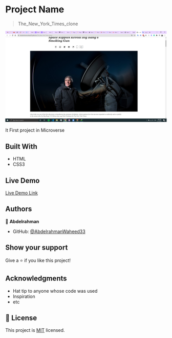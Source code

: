 

# Project Name

> The_New_York_Times_clone


![screenshot](./assets/images/screenshot.png)

It First project in Microverse

## Built With

- HTML
- CSS3

## Live Demo

[Live Demo Link](https://abdelrahmanwaheed33.github.io/The_New_York_Times_clone/)







## Authors

👤 **Abdelrahman**

- GitHub: [@AbdelrahmanWaheed33](https://github.com/AbdelrahmanWaheed33)


## Show your support

Give a ⭐️ if you like this project!

## Acknowledgments

- Hat tip to anyone whose code was used
- Inspiration
- etc

## 📝 License

This project is [MIT](lic.url) licensed.
